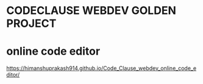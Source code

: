
# CODECLAUSE WEBDEV GOLDEN PROJECT

# online code editor
https://himanshuprakash914.github.io/Code_Clause_webdev_online_code_editor/

